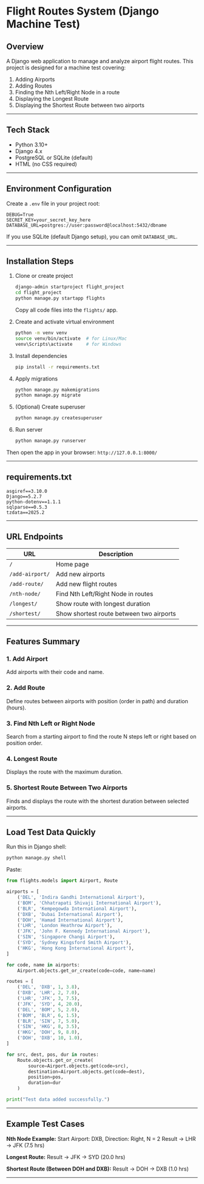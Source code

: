 # Flight Routes System (Django Machine Test)

## Overview

A Django web application to manage and analyze airport flight routes.
This project is designed for a machine test covering:

1. Adding Airports
2. Adding Routes
3. Finding the Nth Left/Right Node in a route
4. Displaying the Longest Route
5. Displaying the Shortest Route between two airports

---

## Tech Stack

* Python 3.10+
* Django 4.x
* PostgreSQL or SQLite (default)
* HTML (no CSS required)

---

## Environment Configuration

Create a `.env` file in your project root:

```
DEBUG=True
SECRET_KEY=your_secret_key_here
DATABASE_URL=postgres://user:password@localhost:5432/dbname
```

If you use SQLite (default Django setup), you can omit `DATABASE_URL`.

---

## Installation Steps

1. Clone or create project

   ```bash
   django-admin startproject flight_project
   cd flight_project
   python manage.py startapp flights
   ```

   Copy all code files into the `flights/` app.

2. Create and activate virtual environment

   ```bash
   python -m venv venv
   source venv/bin/activate  # for Linux/Mac
   venv\Scripts\activate     # for Windows
   ```

3. Install dependencies

   ```bash
   pip install -r requirements.txt
   ```

4. Apply migrations

   ```bash
   python manage.py makemigrations
   python manage.py migrate
   ```

5. (Optional) Create superuser

   ```bash
   python manage.py createsuperuser
   ```

6. Run server

   ```bash
   python manage.py runserver
   ```

Then open the app in your browser:
`http://127.0.0.1:8000/`

---

## requirements.txt

```
asgiref==3.10.0
Django==5.2.7
python-dotenv==1.1.1
sqlparse==0.5.3
tzdata==2025.2
```

---

## URL Endpoints

| URL                     | Description                              |
| ----------------------- | ---------------------------------------- |
| `/`             | Home page                                |
| `/add-airport/` | Add new airports                         |
| `/add-route/`   | Add new flight routes                    |
| `/nth-node/`    | Find Nth Left/Right Node in routes       |
| `/longest/`     | Show route with longest duration         |
| `/shortest/`    | Show shortest route between two airports |

---

## Features Summary

### 1. Add Airport

Add airports with their code and name.

### 2. Add Route

Define routes between airports with position (order in path) and duration (hours).

### 3. Find Nth Left or Right Node

Search from a starting airport to find the route N steps left or right based on position order.

### 4. Longest Route

Displays the route with the maximum duration.

### 5. Shortest Route Between Two Airports

Finds and displays the route with the shortest duration between selected airports.

---

## Load Test Data Quickly

Run this in Django shell:

```bash
python manage.py shell
```

Paste:

```python
from flights.models import Airport, Route

airports = [
    ('DEL', 'Indira Gandhi International Airport'),
    ('BOM', 'Chhatrapati Shivaji International Airport'),
    ('BLR', 'Kempegowda International Airport'),
    ('DXB', 'Dubai International Airport'),
    ('DOH', 'Hamad International Airport'),
    ('LHR', 'London Heathrow Airport'),
    ('JFK', 'John F. Kennedy International Airport'),
    ('SIN', 'Singapore Changi Airport'),
    ('SYD', 'Sydney Kingsford Smith Airport'),
    ('HKG', 'Hong Kong International Airport'),
]

for code, name in airports:
    Airport.objects.get_or_create(code=code, name=name)

routes = [
    ('DEL', 'DXB', 1, 3.8),
    ('DXB', 'LHR', 2, 7.0),
    ('LHR', 'JFK', 3, 7.5),
    ('JFK', 'SYD', 4, 20.0),
    ('DEL', 'BOM', 5, 2.0),
    ('BOM', 'BLR', 6, 1.5),
    ('BLR', 'SIN', 7, 5.0),
    ('SIN', 'HKG', 8, 3.5),
    ('HKG', 'DOH', 9, 8.0),
    ('DOH', 'DXB', 10, 1.0),
]

for src, dest, pos, dur in routes:
    Route.objects.get_or_create(
        source=Airport.objects.get(code=src),
        destination=Airport.objects.get(code=dest),
        position=pos,
        duration=dur
    )

print("Test data added successfully.")
```

---

## Example Test Cases

**Nth Node Example:**
Start Airport: DXB, Direction: Right, N = 2
Result → LHR → JFK (7.5 hrs)

**Longest Route:**
Result → JFK → SYD (20.0 hrs)

**Shortest Route (Between DOH and DXB):**
Result → DOH → DXB (1.0 hrs)

---
